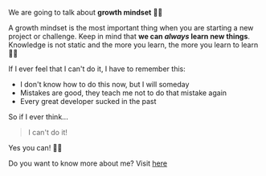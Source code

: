 We are going to talk about **growth mindset** 🙌🏼

A growth mindset is the most important thing when you are starting a new project or challenge. Keep in mind that **we can _always_ learn new things**. Knowledge is not static and the more you learn, the more you learn to learn 👍🏻

If I ever feel that I can't do it, I have to remember this:
- I don't know how to do this now, but I will someday
- Mistakes are good, they teach me not to do that mistake again
- Every great developer sucked in the past

So if I ever think...
>I can't do it!

Yes you can! 💪🏻

Do you want to know more about me? Visit [here](https://beatrizvaldes.github.io/)
